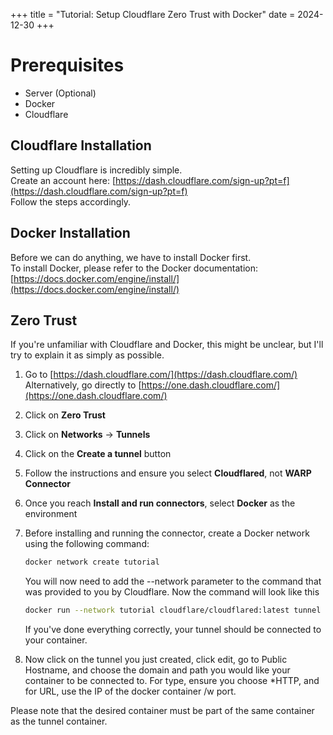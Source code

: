 +++
title = "Tutorial: Setup Cloudflare Zero Trust with Docker"
date = 2024-12-30
+++

# Prerequisites

- Server (Optional)
- Docker
- Cloudflare

## Cloudflare Installation

Setting up Cloudflare is incredibly simple.  
Create an account here: [https://dash.cloudflare.com/sign-up?pt=f](https://dash.cloudflare.com/sign-up?pt=f)  
Follow the steps accordingly.

## Docker Installation

Before we can do anything, we have to install Docker first.  
To install Docker, please refer to the Docker documentation:  
[https://docs.docker.com/engine/install/](https://docs.docker.com/engine/install/)

## Zero Trust

If you're unfamiliar with Cloudflare and Docker, this might be unclear, but I'll try to explain it as simply as possible.

1. Go to [https://dash.cloudflare.com/](https://dash.cloudflare.com/)  
   Alternatively, go directly to [https://one.dash.cloudflare.com/](https://one.dash.cloudflare.com/)

2. Click on **Zero Trust**

3. Click on **Networks** → **Tunnels**

4. Click on the **Create a tunnel** button

5. Follow the instructions and ensure you select **Cloudflared**, not **WARP Connector**

6. Once you reach **Install and run connectors**, select **Docker** as the environment

7. Before installing and running the connector, create a Docker network using the following command:

   ```bash
   docker network create tutorial
   ```

   You will now need to add the --network parameter to the command that was provided to you by Cloudflare. Now the command will look like this

   ```bash
   docker run --network tutorial cloudflare/cloudflared:latest tunnel --no-autoupdate run --token secret_token_here
   ```

   If you've done everything correctly, your tunnel should be connected to your container.

8. Now click on the tunnel you just created, click edit, go to Public Hostname, and choose the domain and path you would like your container to be connected to. For type, ensure you choose \*HTTP, and for URL, use the IP of the docker container /w port.

Please note that the desired container must be part of the same container as the tunnel container.
